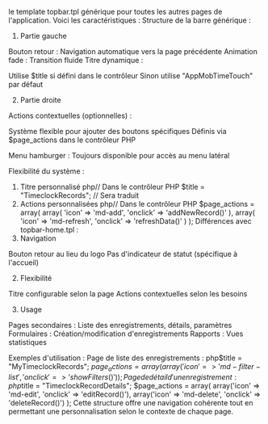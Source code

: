 le template topbar.tpl générique pour toutes les autres pages de l'application. Voici les caractéristiques :
Structure de la barre générique :
1. Partie gauche

Bouton retour : Navigation automatique vers la page précédente
Animation fade : Transition fluide
Titre dynamique :

Utilise $title si défini dans le contrôleur
Sinon utilise "AppMobTimeTouch" par défaut



2. Partie droite

Actions contextuelles (optionnelles) :

Système flexible pour ajouter des boutons spécifiques
Définis via $page_actions dans le contrôleur PHP


Menu hamburger : Toujours disponible pour accès au menu latéral

Flexibilité du système :
1. Titre personnalisé
php// Dans le contrôleur PHP
$title = "TimeclockRecords"; // Sera traduit
2. Actions personnalisées
php// Dans le contrôleur PHP
$page_actions = array(
    array(
        'icon' => 'md-add',
        'onclick' => 'addNewRecord()'
    ),
    array(
        'icon' => 'md-refresh',
        'onclick' => 'refreshData()'
    )
);
Différences avec topbar-home.tpl :
1. Navigation

Bouton retour au lieu du logo
Pas d'indicateur de statut (spécifique à l'accueil)

2. Flexibilité

Titre configurable selon la page
Actions contextuelles selon les besoins

3. Usage

Pages secondaires : Liste des enregistrements, détails, paramètres
Formulaires : Création/modification d'enregistrements
Rapports : Vues statistiques

Exemples d'utilisation :
Page de liste des enregistrements :
php$title = "MyTimeclockRecords";
$page_actions = array(
    array('icon' => 'md-filter-list', 'onclick' => 'showFilters()')
);
Page de détail d'un enregistrement :
php$title = "TimeclockRecordDetails";
$page_actions = array(
    array('icon' => 'md-edit', 'onclick' => 'editRecord()'),
    array('icon' => 'md-delete', 'onclick' => 'deleteRecord()')
);
Cette structure offre une navigation cohérente tout en permettant une personnalisation selon le contexte de chaque page.